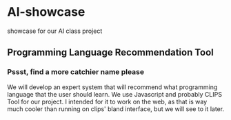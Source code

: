 # AI-showcase
showcase for our AI class project

## Programming Language Recommendation Tool
### Pssst, find a more catchier name please

We will develop an expert system that will recommend what programming language that the user
should learn. We use Javascript and probably CLIPS Tool for our project. I intended for it
to work on the web, as that is way much cooler than running on clips' bland interface, but
we will see to it later.

